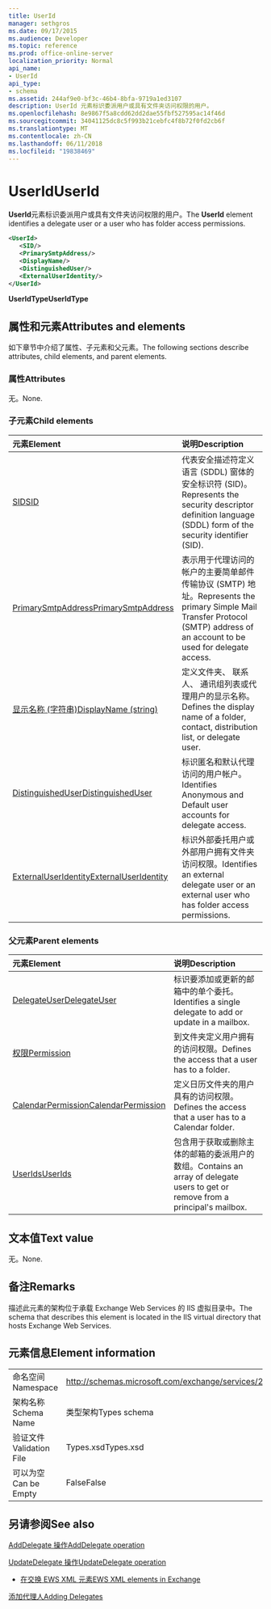 ```yaml
---
title: UserId
manager: sethgros
ms.date: 09/17/2015
ms.audience: Developer
ms.topic: reference
ms.prod: office-online-server
localization_priority: Normal
api_name:
- UserId
api_type:
- schema
ms.assetid: 244af9e0-bf3c-46b4-8bfa-9719a1ed3107
description: UserId 元素标识委派用户或具有文件夹访问权限的用户。
ms.openlocfilehash: 8e9867f5a8cdd62dd2dae55fbf527595ac14f46d
ms.sourcegitcommit: 34041125dc8c5f993b21cebfc4f8b72f0fd2cb6f
ms.translationtype: MT
ms.contentlocale: zh-CN
ms.lasthandoff: 06/11/2018
ms.locfileid: "19838469"
---
```

# <a name="userid"></a><span data-ttu-id="ec01e-103">UserId</span><span class="sxs-lookup"><span data-stu-id="ec01e-103">UserId</span></span>

<span data-ttu-id="ec01e-104">**UserId**元素标识委派用户或具有文件夹访问权限的用户。</span><span class="sxs-lookup"><span data-stu-id="ec01e-104">The **UserId** element identifies a delegate user or a user who has folder access permissions.</span></span> 
  
```xml
<UserId>
   <SID/>
   <PrimarySmtpAddress/>
   <DisplayName/>
   <DistinguishedUser/>
   <ExternalUserIdentity/>
</UserId>
```

 <span data-ttu-id="ec01e-105">**UserIdType**</span><span class="sxs-lookup"><span data-stu-id="ec01e-105">**UserIdType**</span></span>
## <a name="attributes-and-elements"></a><span data-ttu-id="ec01e-106">属性和元素</span><span class="sxs-lookup"><span data-stu-id="ec01e-106">Attributes and elements</span></span>

<span data-ttu-id="ec01e-107">如下章节中介绍了属性、子元素和父元素。</span><span class="sxs-lookup"><span data-stu-id="ec01e-107">The following sections describe attributes, child elements, and parent elements.</span></span>
  
### <a name="attributes"></a><span data-ttu-id="ec01e-108">属性</span><span class="sxs-lookup"><span data-stu-id="ec01e-108">Attributes</span></span>

<span data-ttu-id="ec01e-109">无。</span><span class="sxs-lookup"><span data-stu-id="ec01e-109">None.</span></span>
  
### <a name="child-elements"></a><span data-ttu-id="ec01e-110">子元素</span><span class="sxs-lookup"><span data-stu-id="ec01e-110">Child elements</span></span>

|<span data-ttu-id="ec01e-111">**元素**</span><span class="sxs-lookup"><span data-stu-id="ec01e-111">**Element**</span></span>|<span data-ttu-id="ec01e-112">**说明**</span><span class="sxs-lookup"><span data-stu-id="ec01e-112">**Description**</span></span>|
|:-----|:-----|
|[<span data-ttu-id="ec01e-113">SID</span><span class="sxs-lookup"><span data-stu-id="ec01e-113">SID</span></span>](sid.md) <br/> |<span data-ttu-id="ec01e-114">代表安全描述符定义语言 (SDDL) 窗体的安全标识符 (SID)。</span><span class="sxs-lookup"><span data-stu-id="ec01e-114">Represents the security descriptor definition language (SDDL) form of the security identifier (SID).</span></span>  <br/> |
|[<span data-ttu-id="ec01e-115">PrimarySmtpAddress</span><span class="sxs-lookup"><span data-stu-id="ec01e-115">PrimarySmtpAddress</span></span>](primarysmtpaddress.md) <br/> |<span data-ttu-id="ec01e-116">表示用于代理访问的帐户的主要简单邮件传输协议 (SMTP) 地址。</span><span class="sxs-lookup"><span data-stu-id="ec01e-116">Represents the primary Simple Mail Transfer Protocol (SMTP) address of an account to be used for delegate access.</span></span>  <br/> |
|[<span data-ttu-id="ec01e-117">显示名称 (字符串)</span><span class="sxs-lookup"><span data-stu-id="ec01e-117">DisplayName (string)</span></span>](displayname-string.md) <br/> |<span data-ttu-id="ec01e-118">定义文件夹、 联系人、 通讯组列表或代理用户的显示名称。</span><span class="sxs-lookup"><span data-stu-id="ec01e-118">Defines the display name of a folder, contact, distribution list, or delegate user.</span></span>  <br/> |
|[<span data-ttu-id="ec01e-119">DistinguishedUser</span><span class="sxs-lookup"><span data-stu-id="ec01e-119">DistinguishedUser</span></span>](distinguisheduser.md) <br/> |<span data-ttu-id="ec01e-120">标识匿名和默认代理访问的用户帐户。</span><span class="sxs-lookup"><span data-stu-id="ec01e-120">Identifies Anonymous and Default user accounts for delegate access.</span></span>  <br/> |
|[<span data-ttu-id="ec01e-121">ExternalUserIdentity</span><span class="sxs-lookup"><span data-stu-id="ec01e-121">ExternalUserIdentity</span></span>](externaluseridentity.md) <br/> |<span data-ttu-id="ec01e-122">标识外部委托用户或外部用户拥有文件夹访问权限。</span><span class="sxs-lookup"><span data-stu-id="ec01e-122">Identifies an external delegate user or an external user who has folder access permissions.</span></span>  <br/> |
   
### <a name="parent-elements"></a><span data-ttu-id="ec01e-123">父元素</span><span class="sxs-lookup"><span data-stu-id="ec01e-123">Parent elements</span></span>

|<span data-ttu-id="ec01e-124">**元素**</span><span class="sxs-lookup"><span data-stu-id="ec01e-124">**Element**</span></span>|<span data-ttu-id="ec01e-125">**说明**</span><span class="sxs-lookup"><span data-stu-id="ec01e-125">**Description**</span></span>|
|:-----|:-----|
|[<span data-ttu-id="ec01e-126">DelegateUser</span><span class="sxs-lookup"><span data-stu-id="ec01e-126">DelegateUser</span></span>](delegateuser.md) <br/> |<span data-ttu-id="ec01e-127">标识要添加或更新的邮箱中的单个委托。</span><span class="sxs-lookup"><span data-stu-id="ec01e-127">Identifies a single delegate to add or update in a mailbox.</span></span>  <br/> |
|[<span data-ttu-id="ec01e-128">权限</span><span class="sxs-lookup"><span data-stu-id="ec01e-128">Permission</span></span>](permission.md) <br/> |<span data-ttu-id="ec01e-129">到文件夹定义用户拥有的访问权限。</span><span class="sxs-lookup"><span data-stu-id="ec01e-129">Defines the access that a user has to a folder.</span></span>  <br/> |
|[<span data-ttu-id="ec01e-130">CalendarPermission</span><span class="sxs-lookup"><span data-stu-id="ec01e-130">CalendarPermission</span></span>](calendarpermission.md) <br/> |<span data-ttu-id="ec01e-131">定义日历文件夹的用户具有的访问权限。</span><span class="sxs-lookup"><span data-stu-id="ec01e-131">Defines the access that a user has to a Calendar folder.</span></span>  <br/> |
|[<span data-ttu-id="ec01e-132">UserIds</span><span class="sxs-lookup"><span data-stu-id="ec01e-132">UserIds</span></span>](userids.md) <br/> |<span data-ttu-id="ec01e-133">包含用于获取或删除主体的邮箱的委派用户的数组。</span><span class="sxs-lookup"><span data-stu-id="ec01e-133">Contains an array of delegate users to get or remove from a principal's mailbox.</span></span>  <br/> |
   
## <a name="text-value"></a><span data-ttu-id="ec01e-134">文本值</span><span class="sxs-lookup"><span data-stu-id="ec01e-134">Text value</span></span>

<span data-ttu-id="ec01e-135">无。</span><span class="sxs-lookup"><span data-stu-id="ec01e-135">None.</span></span>
  
## <a name="remarks"></a><span data-ttu-id="ec01e-136">备注</span><span class="sxs-lookup"><span data-stu-id="ec01e-136">Remarks</span></span>

<span data-ttu-id="ec01e-137">描述此元素的架构位于承载 Exchange Web Services 的 IIS 虚拟目录中。</span><span class="sxs-lookup"><span data-stu-id="ec01e-137">The schema that describes this element is located in the IIS virtual directory that hosts Exchange Web Services.</span></span>
  
## <a name="element-information"></a><span data-ttu-id="ec01e-138">元素信息</span><span class="sxs-lookup"><span data-stu-id="ec01e-138">Element information</span></span>

|||
|:-----|:-----|
|<span data-ttu-id="ec01e-139">命名空间</span><span class="sxs-lookup"><span data-stu-id="ec01e-139">Namespace</span></span>  <br/> |http://schemas.microsoft.com/exchange/services/2006/types  <br/> |
|<span data-ttu-id="ec01e-140">架构名称</span><span class="sxs-lookup"><span data-stu-id="ec01e-140">Schema Name</span></span>  <br/> |<span data-ttu-id="ec01e-141">类型架构</span><span class="sxs-lookup"><span data-stu-id="ec01e-141">Types schema</span></span>  <br/> |
|<span data-ttu-id="ec01e-142">验证文件</span><span class="sxs-lookup"><span data-stu-id="ec01e-142">Validation File</span></span>  <br/> |<span data-ttu-id="ec01e-143">Types.xsd</span><span class="sxs-lookup"><span data-stu-id="ec01e-143">Types.xsd</span></span>  <br/> |
|<span data-ttu-id="ec01e-144">可以为空</span><span class="sxs-lookup"><span data-stu-id="ec01e-144">Can be Empty</span></span>  <br/> |<span data-ttu-id="ec01e-145">False</span><span class="sxs-lookup"><span data-stu-id="ec01e-145">False</span></span>  <br/> |
   
## <a name="see-also"></a><span data-ttu-id="ec01e-146">另请参阅</span><span class="sxs-lookup"><span data-stu-id="ec01e-146">See also</span></span>



[<span data-ttu-id="ec01e-147">AddDelegate 操作</span><span class="sxs-lookup"><span data-stu-id="ec01e-147">AddDelegate operation</span></span>](adddelegate-operation.md)
  
[<span data-ttu-id="ec01e-148">UpdateDelegate 操作</span><span class="sxs-lookup"><span data-stu-id="ec01e-148">UpdateDelegate operation</span></span>](updatedelegate-operation.md)


- [<span data-ttu-id="ec01e-149">在交换 EWS XML 元素</span><span class="sxs-lookup"><span data-stu-id="ec01e-149">EWS XML elements in Exchange</span></span>](ews-xml-elements-in-exchange.md)


[<span data-ttu-id="ec01e-150">添加代理人</span><span class="sxs-lookup"><span data-stu-id="ec01e-150">Adding Delegates</span></span>](http://msdn.microsoft.com/library/3a744150-66a3-4a13-9433-793603ba5038%28Office.15%29.aspx)

